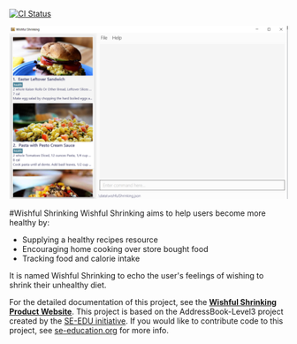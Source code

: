 [![CI Status](https://github.com/se-edu/addressbook-level3/workflows/Java%20CI/badge.svg)](https://github.com/AY2021S1-CS2103T-W10-2/tp/actions)

![Ui](docs/images/Ui.png)

#Wishful Shrinking
  Wishful Shrinking aims to help users become more healthy by:
  * Supplying a healthy recipes resource
  * Encouraging home cooking over store bought food
  * Tracking food and calorie intake <br>

It is named Wishful Shrinking to echo the user's feelings of wishing to shrink their unhealthy diet. <br>

For the detailed documentation of this project, see the **[Wishful Shrinking Product Website](https://ay2021s1-cs2103t-w10-2.github.io/tp/)**.
This project is based on the AddressBook-Level3 project created by the [SE-EDU initiative](https://se-education.org).
If you would like to contribute code to this project, see [se-education.org](https://se-education.org#https://se-education.org/#contributing) for more info.
